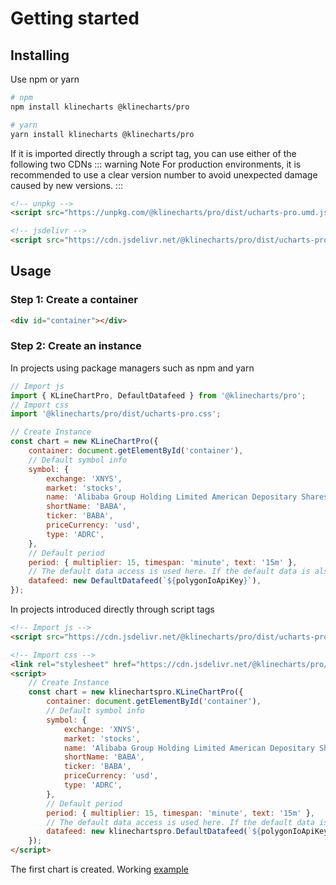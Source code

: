 # Getting started

## Installing

Use npm or yarn

```bash
# npm
npm install klinecharts @klinecharts/pro

# yarn
yarn install klinecharts @klinecharts/pro
```

If it is imported directly through a script tag, you can use either of the following two CDNs
::: warning Note
For production environments, it is recommended to use a clear version number to avoid unexpected damage caused by new versions.
:::

```html
<!-- unpkg -->
<script src="https://unpkg.com/@klinecharts/pro/dist/ucharts-pro.umd.js"></script>

<!-- jsdelivr -->
<script src="https://cdn.jsdelivr.net/@klinecharts/pro/dist/ucharts-pro.umd.js"></script>
```

## Usage

### Step 1: Create a container

```html
<div id="container"></div>
```

### Step 2: Create an instance

In projects using package managers such as npm and yarn

```javascript
// Import js
import { KLineChartPro, DefaultDatafeed } from '@klinecharts/pro';
// Import css
import '@klinecharts/pro/dist/ucharts-pro.css';

// Create Instance
const chart = new KLineChartPro({
	container: document.getElementById('container'),
	// Default symbol info
	symbol: {
		exchange: 'XNYS',
		market: 'stocks',
		name: 'Alibaba Group Holding Limited American Depositary Shares, each represents eight Ordinary Shares',
		shortName: 'BABA',
		ticker: 'BABA',
		priceCurrency: 'usd',
		type: 'ADRC',
	},
	// Default period
	period: { multiplier: 15, timespan: 'minute', text: '15m' },
	// The default data access is used here. If the default data is also used in actual use, you need to go to the https://polygon.io/ apply for API key
	datafeed: new DefaultDatafeed(`${polygonIoApiKey}`),
});
```

In projects introduced directly through script tags

```html
<!-- Import js -->
<script src="https://cdn.jsdelivr.net/@klinecharts/pro/dist/ucharts-pro.umd.js"></script>

<!-- Import css -->
<link rel="stylesheet" href="https://cdn.jsdelivr.net/@klinecharts/pro/dist/ucharts-pro.css" />
<script>
	// Create Instance
	const chart = new klinechartspro.KLineChartPro({
		container: document.getElementById('container'),
		// Default symbol info
		symbol: {
			exchange: 'XNYS',
			market: 'stocks',
			name: 'Alibaba Group Holding Limited American Depositary Shares, each represents eight Ordinary Shares',
			shortName: 'BABA',
			ticker: 'BABA',
			priceCurrency: 'usd',
			type: 'ADRC',
		},
		// Default period
		period: { multiplier: 15, timespan: 'minute', text: '15m' },
		// The default data access is used here. If the default data is also used in actual use, you need to go to the https://polygon.io/ apply for API key
		datafeed: new klinechartspro.DefaultDatafeed(`${polygonIoApiKey}`),
	});
</script>
```

The first chart is created. Working <a href="https://jsfiddle.net/mawsyh/ct65rysp/20/" target="_blank">example</a>
